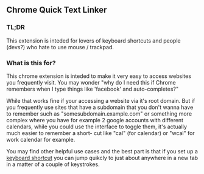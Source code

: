 ## Chrome Quick Text Linker

### TL;DR

This extension is inteded for lovers of keyboard shortcuts and people (devs?) who
hate to use mouse / trackpad.

### What is this for?

This chrome extension is inteded to make it very easy to access websites you
frequently visit.  You may wonder "why do I need this if Chrome remembers when
I type things like 'facebook' and auto-completes?"

While that works fine if your accessing a website via it's root domain.  But if
you frequently use sites that have a subdomain that you don't wanna have to
remember such as "somesubdomain.example.com" or something more complex where
you have for example 2 google accounts with different calendars, while you could
use the interface to toggle them, it's actually much easier to remember a short-
cut like "cal" (for calendar) or "wcal" for work calendar for example.

You may find other helpful use cases and the best part is that if you set up
a [keyboard shortcut](https://chodounsky.net/2015/03/24/add-keyboard-shortcut-to-chrome-extension/) you can jump quikcly to just about anywhere in a new tab in a matter of a couple of keystrokes.

